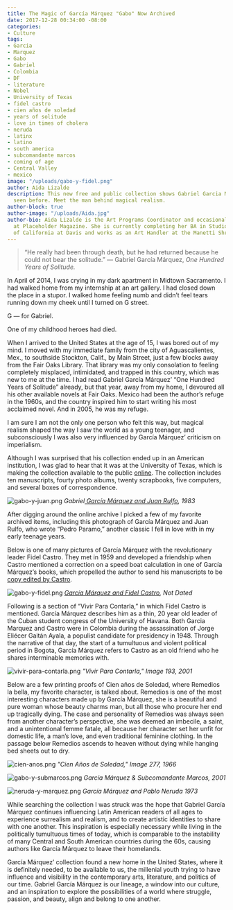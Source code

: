 ```yaml
---
title: The Magic of García Márquez "Gabo" Now Archived
date: 2017-12-28 00:34:00 -08:00
categories:
- Culture
tags:
- Garcia
- Marquez
- Gabo
- Gabriel
- Colombia
- DF
- literature
- Nobel
- University of Texas
- fidel castro
- cien años de soledad
- years of solitude
- love in times of cholera
- neruda
- latinx
- latino
- south america
- subcomandante marcos
- coming of age
- Central Valley
- mexico
image: "/uploads/gabo-y-fidel.png"
author: Aida Lizalde
description: This new free and public collection shows Gabriel Garcia Marquez as never
  seen before. Meet the man behind magical realism.
author-block: true
author-image: "/uploads/Aida.jpg"
author-bio: Aida Lizalde is the Art Programs Coordinator and occasional contributor
  at Placeholder Magazine. She is currently completing her BA in Studio Arts at University
  of California at Davis and works as an Art Handler at the Manetti Shrem Museum.
---
```


>“He really had been through death, but he had returned because he could not bear the solitude.” 
― Gabriel García Márquez, _One Hundred Years of Solitude._

In April of 2014, I was crying in my dark apartment in Midtown Sacramento. I had walked home from my internship at an art gallery. I had closed down the place in a stupor. I walked home feeling numb and didn’t feel tears running down my cheek until I turned on G street. 

G — for Gabriel. 

One of my childhood heroes had died. 

When I arrived to the United States at the age of 15, I was bored out of my mind. I moved with my immediate family from the city of Aguascalientes, Mex., to southside Stockton, Calif., by Main Street, just a few blocks away from the Fair Oaks Library. That library was my only consolation to feeling completely misplaced, intimidated, and trapped in this country, which was new to me at the time. I had read Gabriel García Márquez’ “One Hundred Years of Solitude” already, but that year, away from my home, I devoured all his other available novels at Fair Oaks. Mexico had been the author’s refuge in the 1960s, and the country inspired him to start writing his most acclaimed novel. And in 2005, he was my refuge. 

I am sure I am not the only one person who felt this way, but magical realism shaped the way I saw the world as a young teenager, and subconsciously I was also very influenced by García Márquez’ criticism on imperialism. 

Although I was surprised that his collection ended up in an American institution, I was glad to hear that it was at the University of Texas, which is making the collection available to the public [online](https://hrc.contentdm.oclc.org/digital/collection/p15878coll51/). The collection includes ten manuscripts, fourty photo albums, twenty scrapbooks, five computers, and several boxes of correspondence.

![gabo-y-juan.png](/uploads/gabo-y-juan.png)
_Gabriel[ García Márquez and Juan Rulfo](https://hrc.contentdm.oclc.org/digital/collection/p15878coll73/id/17879/rec/5), 1983_

After digging around the online archive I picked a few of my favorite archived items, including this photograph of García Márquez and Juan Rulfo, who wrote “Pedro Paramo,” another classic I fell in love with in my early teenage years. 

Below is one of many pictures of García Márquez with the revolutionary leader Fidel Castro. They met in 1959 and developed a friendship when Castro mentioned a correction on a speed boat calculation in one of García Márquez’s books, which propelled the author to send his manuscripts to be [copy edited by Castro](https://www.youtube.com/watch?v=_fzxHQPB1WM). 

![gabo-y-fidel.png](/uploads/gabo-y-fidel.png)
_[García Márquez and Fidel Castro](https://hrc.contentdm.oclc.org/digital/collection/p15878coll73/id/17006/rec/39), Not Dated_

Following is a section of “Vivir Para Contarla,” in which Fidel Castro is mentioned. García Márquez describes him as a thin, 20 year old leader of the Cuban student congress of the University of Havana. Both Garcia Marquez and Castro were in Colombia during the assassination of Jorge Eliécer Gaitán Ayala, a populist candidate for presidency in 1948. Through the narrative of that day, the start of a tumultuous and violent political period in Bogota, García Márquez refers to Castro as an old friend who he shares interminable memories with.

![vivir-para-contarla.png](/uploads/vivir-para-contarla.png)
_"Vivir Para Contarla," Image 193, 2001_ 

Below are a few printing proofs of Cien años de Soledad, where Remedios la bella, my favorite character, is talked about. Remedios is one of the most interesting characters made up by García Márquez, she is a beautiful and pure woman whose beauty charms man, but all those who procure her end up tragically dying. The case and personality of Remedios was always seen from another character’s perspective, she was deemed an imbecile, a saint, and a unintentional femme fatale, all because her character set her unfit for domestic life, a man’s love, and even traditional feminine clothing. In the passage below Remedios ascends to heaven without dying while hanging bed sheets out to dry.

![cien-anos.png](/uploads/cien-anos.png)
_"Cien Años de Soledad," Image 277, 1966_

![gabo-y-submarcos.png](/uploads/gabo-y-submarcos.png)
_García Márquez & Subcomandante Marcos, 2001_

![neruda-y-marquez.png](/uploads/neruda-y-marquez.png)
_García Márquez and Pablo Neruda 1973_

While searching the collection I was struck was the hope that Gabriel García Márquez continues influencing Latin American readers of all ages to experience surrealism and realism, and to create artistic identities to share with one another. This inspiration is especially necessary while living in the politically tumultuous times of today, which is comparable to the instability of many Central and South American countries during the 60s, causing authors like García Márquez to leave their homelands. 

García Márquez’ collection found a new home in the United States, where it is definitely needed, to be available to us, the millenial youth trying to have influence and visibility in the contemporary arts, literature, and politics of our time. Gabriel García Márquez is our lineage, a window into our culture, and an inspiration to explore the possibilities of a world where struggle, passion, and beauty, align and belong to one another.     